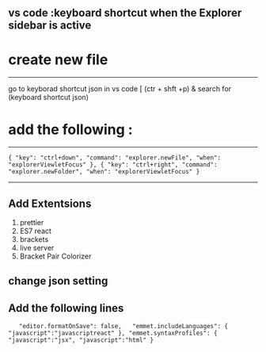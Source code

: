
## vs code :keyboard shortcut when the Explorer sidebar is active
# create new file 
---
go to keyborad shortcut json in vs code [ (ctr + shft +p) & search for (keyboard shortcut json)

# add the following :

---
`{
		"key": "ctrl+down",
		"command": "explorer.newFile",
		"when": "explorerViewletFocus"
	},
{
		"key": "ctrl+right",
		"command": "explorer.newFolder",
		"when": "explorerViewletFocus"
	}`
 
---


## Add Extentsions 
1. prettier
2. ES7 react
3. brackets 
4. live server
5. Bracket Pair Colorizer


## change json setting 
## Add the following lines

`    "editor.formatOnSave": false,  
    "emmet.includeLanguages": {
        "javascript":"javascriptreact"
    },
    "emmet.syntaxProfiles": {
        "javascript":"jsx",
        "javascript":"html"
    }
`
